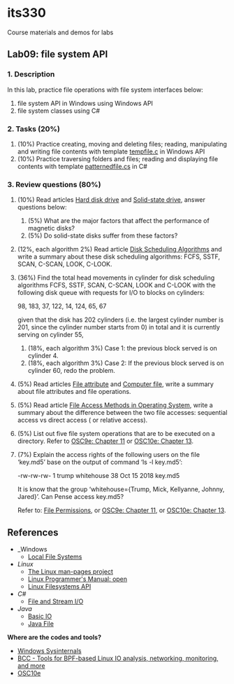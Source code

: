 # its330
Course materials and demos for labs

## Lab09: file system API

### 1. Description

In this lab,  practice file operations with file system interfaces below:
1. file system API in Windows using Windows API
2. file system classes using C#

### 2. Tasks (20%)

1. (10%) Practice creating, moving and deleting files; reading, manipulating and writing file contents with template [tempfile.c](./code/win/tempfile.c) in Windows API
2. (10%) Practice traversing folders and files; reading and displaying file contents with template [patternedfile.cs](./code/cs/patternedfile.cs) in C#

### 3. Review questions (80%)
1. (10%) Read articles [Hard disk drive](https://en.wikipedia.org/wiki/Hard_disk_drive) and [Solid-state drive](https://en.wikipedia.org/wiki/Solid-state_drive), answer questions below:
   1.  (5%) What are the major factors that affect the performance of magnetic disks?
   2.  (5%) Do solid-state disks suffer from these factors?

2. (12%, each algorithm 2%) Read article [Disk Scheduling Algorithms](https://www.geeksforgeeks.org/disk-scheduling-algorithms/) and write a summary about these disk scheduling algorithms: FCFS, SSTF, SCAN, C-SCAN, LOOK, C-LOOK.

3. (36%) Find the total head movements in cylinder for disk scheduling algorithms FCFS, SSTF, SCAN, C-SCAN, LOOK and C-LOOK with the following disk queue with requests for I/O to blocks on cylinders: 

   98, 183, 37, 122, 14, 124, 65, 67 

   given that the disk has 202 cylinders (i.e. the largest cylinder number is 201, since the cylinder number starts from 0) in total and it is currently serving on cylinder 55, 
   1. (18%, each algorithm 3%) Case 1: the previous block served is on cylinder 4. 
   2. (18%, each algorithm 3%) Case 2: If the previous block served is on cylinder 60, redo the problem.
4. (5%) Read articles [File attribute](https://en.wikipedia.org/wiki/File_attribute) and [Computer file](https://en.wikipedia.org/wiki/Computer_file), write a summary about file attributes and file operations.
5. (5%) Read article [File Access Methods in Operating System](https://www.geeksforgeeks.org/file-access-methods-in-operating-system/), write a summary about the difference between the two file accesses: sequential access vs direct access ( or relative access).
6. (5%) List out five file system operations that are to be executed on a directory. Refer to [OSC9e: Chapter 11](https://www.os-book.com/OS9/slide-dir/index.html) or [OSC10e: Chapter 13](https://www.os-book.com/OS10/slide-dir/index.html).
7. (7%) Explain the access rights of the following users on the file ‘key.md5’ base on the output of command ‘ls -l key.md5’: 

   -rw-rw-rw- 1 trump whitehouse 38 Oct 15 2018 key.md5

   It is know that the group ‘whitehouse={Trump, Mick, Kellyanne, Johnny, Jared}’. Can Pense access key.md5?

   Refer to: [File Permissions](https://help.ubuntu.com/community/FilePermissions), or [OSC9e: Chapter 11](https://www.os-book.com/OS9/slide-dir/index.html), or [OSC10e: Chapter 13](https://www.os-book.com/OS10/slide-dir/index.html).


## References

* _Windows
	* [Local File Systems](https://docs.microsoft.com/en-us/windows/win32/fileio/file-management)
* _Linux_
	* [The Linux man-pages project](https://www.kernel.org/doc/man-pages/)
	* [Linux Programmer's Manual: open](http://man7.org/linux/man-pages/man2/open.2.html)
	* [Linux Filesystems API](https://www.kernel.org/doc/html/v4.14/filesystems/index.html)
* _C#_
	* [File and Stream I/O](https://docs.microsoft.com/en-us/dotnet/standard/io/)
* _Java_
	* [Basic IO](https://docs.oracle.com/javase/tutorial/essential/io/)
	* [Java File](http://www.java2s.com/Tutorials/Java/Java\_io/index.htm)




**Where are the codes and tools?**
* [Windows Sysinternals](https://docs.microsoft.com/en-us/sysinternals/)
* [BCC - Tools for BPF-based Linux IO analysis, networking, monitoring, and more](https://github.com/iovisor/bcc)
* [OSC10e](https://github.com/greggagne/osc10e)






